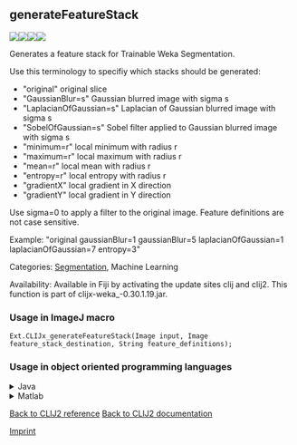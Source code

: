 ## generateFeatureStack
<img src="images/mini_empty_logo.png"/><img src="images/mini_empty_logo.png"/><img src="images/mini_clijx_logo.png"/><img src="images/mini_empty_logo.png"/>

Generates a feature stack for Trainable Weka Segmentation. 

Use this terminology to specifiy which stacks should be generated:
* "original" original slice
* "GaussianBlur=s" Gaussian blurred image with sigma s
* "LaplacianOfGaussian=s" Laplacian of Gaussian blurred image with sigma s
* "SobelOfGaussian=s" Sobel filter applied to Gaussian blurred image with sigma s
* "minimum=r" local minimum with radius r
* "maximum=r" local maximum with radius r
* "mean=r" local mean with radius r
* "entropy=r" local entropy with radius r
* "gradientX" local gradient in X direction
* "gradientY" local gradient in Y direction

Use sigma=0 to apply a filter to the original image. Feature definitions are not case sensitive.

Example: "original gaussianBlur=1 gaussianBlur=5 laplacianOfGaussian=1 laplacianOfGaussian=7 entropy=3"

Categories: [Segmentation](https://clij.github.io/clij2-docs/reference__segmentation), Machine Learning

Availability: Available in Fiji by activating the update sites clij and clij2.
This function is part of clijx-weka_-0.30.1.19.jar.

### Usage in ImageJ macro
```
Ext.CLIJx_generateFeatureStack(Image input, Image feature_stack_destination, String feature_definitions);
```


### Usage in object oriented programming languages



<details>

<summary>
Java
</summary>
<pre class="highlight">// init CLIJ and GPU
import net.haesleinhuepf.clijx.CLIJx;
import net.haesleinhuepf.clij.clearcl.ClearCLBuffer;
CLIJx clijx = CLIJx.getInstance();

// get input parameters
ClearCLBuffer input = clijx.push(inputImagePlus);
feature_stack_destination = clijx.create(input);
</pre>

<pre class="highlight">
// Execute operation on GPU
clijx.generateFeatureStack(input, feature_stack_destination, feature_definitions);
</pre>

<pre class="highlight">
// show result
feature_stack_destinationImagePlus = clijx.pull(feature_stack_destination);
feature_stack_destinationImagePlus.show();

// cleanup memory on GPU
clijx.release(input);
clijx.release(feature_stack_destination);
</pre>

</details>



<details>

<summary>
Matlab
</summary>
<pre class="highlight">% init CLIJ and GPU
clijx = init_clatlabx();

% get input parameters
input = clijx.pushMat(input_matrix);
feature_stack_destination = clijx.create(input);
</pre>

<pre class="highlight">
% Execute operation on GPU
clijx.generateFeatureStack(input, feature_stack_destination, feature_definitions);
</pre>

<pre class="highlight">
% show result
feature_stack_destination = clijx.pullMat(feature_stack_destination)

% cleanup memory on GPU
clijx.release(input);
clijx.release(feature_stack_destination);
</pre>

</details>



[Back to CLIJ2 reference](https://clij.github.io/clij2-docs/reference)
[Back to CLIJ2 documentation](https://clij.github.io/clij2-docs)

[Imprint](https://clij.github.io/imprint)
